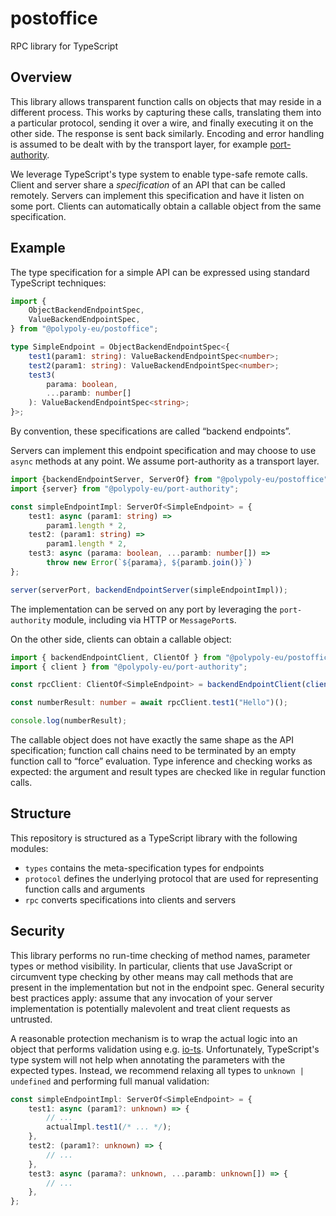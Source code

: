 # postoffice

RPC library for TypeScript

## Overview

This library allows transparent function calls on objects that may reside in a
different process. This works by capturing these calls, translating them into a
particular protocol, sending it over a wire, and finally executing it on the
other side. The response is sent back similarly. Encoding and error handling
is assumed to be dealt with by the transport layer, for example
[port-authority](../port-authority/).

We leverage TypeScript's type system to enable type-safe remote calls. Client
and server share a _specification_ of an API that can be called remotely.
Servers can implement this specification and have it listen on some port.
Clients can automatically obtain a callable object from the same specification.

## Example

The type specification for a simple API can be expressed using standard
TypeScript techniques:

```typescript
import {
    ObjectBackendEndpointSpec,
    ValueBackendEndpointSpec,
} from "@polypoly-eu/postoffice";

type SimpleEndpoint = ObjectBackendEndpointSpec<{
    test1(param1: string): ValueBackendEndpointSpec<number>;
    test2(param1: string): ValueBackendEndpointSpec<number>;
    test3(
        parama: boolean,
        ...paramb: number[]
    ): ValueBackendEndpointSpec<string>;
}>;
```

By convention, these specifications are called “backend endpoints”.

Servers can implement this endpoint specification and may choose to use `async`
methods at any point. We assume port-authority as a transport layer.

```typescript
import {backendEndpointServer, ServerOf} from "@polypoly-eu/postoffice";
import {server} from "@polypoly-eu/port-authority";

const simpleEndpointImpl: ServerOf<SimpleEndpoint> = {
    test1: async (param1: string) =>
        param1.length * 2,
    test2: (param1: string) =>
        param1.length * 2,
    test3: async (parama: boolean, ...paramb: number[]) =>
        throw new Error(`${parama}, ${paramb.join()}`)
};

server(serverPort, backendEndpointServer(simpleEndpointImpl));
```

The implementation can be served on any port by leveraging the `port-authority`
module, including via HTTP or `MessagePort`s.

On the other side, clients can obtain a callable object:

```typescript
import { backendEndpointClient, ClientOf } from "@polypoly-eu/postoffice";
import { client } from "@polypoly-eu/port-authority";

const rpcClient: ClientOf<SimpleEndpoint> = backendEndpointClient(client(clientPort));

const numberResult: number = await rpcClient.test1("Hello")();

console.log(numberResult);
```

The callable object does not have exactly the same shape as the API
specification; function call chains need to be terminated by an empty function
call to “force” evaluation. Type inference and checking works as expected: the
argument and result types are checked like in regular function calls.

## Structure

This repository is structured as a TypeScript library with the following modules:

-   `types` contains the meta-specification types for endpoints
-   `protocol` defines the underlying protocol that are used for representing
    function calls and arguments
-   `rpc` converts specifications into clients and servers

## Security

This library performs no run-time checking of method names, parameter types or
method visibility. In particular, clients that use JavaScript or circumvent
type checking by other means may call methods that are present in the
implementation but not in the endpoint spec. General security best practices
apply: assume that any invocation of your server implementation is potentially
malevolent and treat client requests as untrusted.

A reasonable protection mechanism is to wrap the actual logic into an object
that performs validation using e.g. [io-ts](https://github.com/gcanti/io-ts).
Unfortunately, TypeScript's type system will not help when annotating the
parameters with the expected types. Instead, we recommend relaxing all types to
`unknown | undefined` and performing full manual validation:

```typescript
const simpleEndpointImpl: ServerOf<SimpleEndpoint> = {
    test1: async (param1?: unknown) => {
        // ...
        actualImpl.test1(/* ... */);
    },
    test2: (param1?: unknown) => {
        // ...
    },
    test3: async (parama?: unknown, ...paramb: unknown[]) => {
        // ...
    },
};
```
